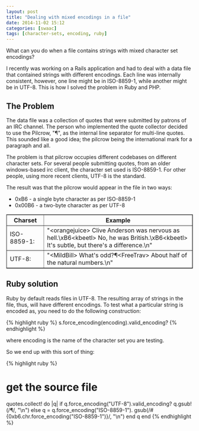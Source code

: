 ```yaml
---
layout: post
title: "Dealing with mixed encodings in a file"
date: 2014-11-02 15:12
categories: [swaac]
tags: [character-sets, encoding, ruby]
---
```

What can you do when a file contains strings with mixed character set encodings?


I recently was working on a Rails application and had to deal with a data file that contained strings with different encodings. Each line was internally consistent, however, one line might be in ISO-8859-1, while another might be in UTF-8. This is how I solved the problem in Ruby and PHP.

## The Problem

The data file was a collection of quotes that were submitted by patrons of an IRC channel. The person who implemented the quote collector decided to use the Pilcrow, "¶", as the internal line separator for multi-line quotes. This sounded like a good idea; the pilcrow being the international mark for a paragraph and all.

The problem is that pilcrow occupies different codebases on different character sets. For several people submitting quotes, from an older windows-based irc client, the character set used is ISO-8859-1. For other people, using more recent clients, UTF-8 is the standard.

The result was that the pilcrow would appear in the file in two ways:

* 0xB6 - a single byte character as per ISO-8859-1
* 0x00B6 - a two-byte character as per UTF-8

<table width="80%" cellspacing="2px" cellpadding="5px" border="1" style="border-collapse: collapse;">
  <thead>
    <tr><th width="20%">Charset</th><th>Example</th></tr>
  </thead>
  <tfoot></tfoot>
  <tbody>
    <tr><td>ISO-8859-1:</td><td>"&lt;orangejuice&gt; Clive Anderson was nervous as hell.\xB6&lt;kbeetl&gt; No, he was British.\xB6&lt;kbeetl&gt; It's subtle, but there's a difference.\n"</td></tr>
    <tr><td>UTF-8:</td><td>"&lt;MildBill&gt; What's odd?¶&lt;FreeTrav&gt; About half of the natural numbers.\n"</td></tr>
  </tbody>
</table>



## Ruby solution

Ruby by default reads files in UTF-8. The resulting array of strings in the file, thus, will have different encodings. To test what a particular string is encoded as, you need to do the following construction:

{% highlight ruby %}
s.force_encoding(encoding).valid_encoding?
{% endhighlight %}

where encoding is the name of the character set you are testing.

So we end up with this sort of thing:

{% highlight ruby %}
# get the source file
quotes.collect! do |q|
  if q.force_encoding("UTF-8").valid_encoding?
    q.gsub!(/¶/, "\n")
  else
    q = q.force_encoding("ISO-8859-1").
      gsub(/#{0xb6.chr.force_encoding("ISO-8859-1")}/, "\n")
  end
  q
end
{% endhighlight %}

